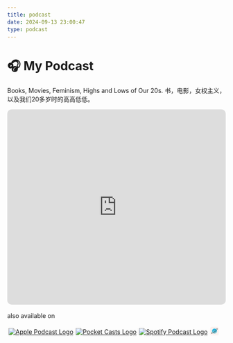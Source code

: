 ```yaml
---
title: podcast
date: 2024-09-13 23:00:47
type: podcast
---
```


# 🎧 My Podcast

Books, Movies, Feminism, Highs and Lows of Our 20s. 
书，电影，女权主义，以及我们20多岁时的高高低低。

<iframe
  id="embedPlayer"
  src="https://embed.podcasts.apple.com/us/podcast/%E5%8D%95%E4%BA%BA%E6%88%BFaloneroom/id1638862020?itsct=podcast_box_player&amp;itscg=30200&amp;ls=1&amp;theme=auto"
  height="450px"
  frameborder="0"
  style="
    width: 100%;
    max-width: 660px;
    overflow: hidden;
    border-radius: 10px;
    transform: translateZ(0px);
    animation: 2s ease 0s 6 normal none running loading-indicator;
  "
  sandbox="allow-forms allow-popups allow-same-origin allow-scripts allow-top-navigation-by-user-activation"
  allow="autoplay *; encrypted-media *; clipboard-write"
></iframe>

 <p className='ml-3 font-bold text-gray-500'>also available on</p>
<p style="display: flex; flex-direction: row; justify-content: flex-start; align-items: center;">
  <a href="https://podcasts.apple.com/us/podcast/%E5%8D%95%E4%BA%BA%E6%88%BF/id1630064863">
    <img src="https://d1f8ha51vzawnk.cloudfront.net/images/podcast/logo-square/006/apple_podcasts@2x.png" width="20" height="20" alt="Apple Podcast Logo" style="margin: 3px;" />
  </a>
  <a href="https://pca.st/gtk4ar4c">
    <img src="https://d1f8ha51vzawnk.cloudfront.net/images/podcast/logo-square/006/pocket_casts@2x.png" width="20" height="20" alt="Pocket Casts Logo" style="margin: 3px;" />
  </a>
  <a href="https://open.spotify.com/show/7oYpGRkq3rNp9BvOzYzwn9">
    <img src="https://d1f8ha51vzawnk.cloudfront.net/images/podcast/logo-square/006/spotify@2x.png" width="20" height="20" alt="Spotify Podcast Logo" style="margin: 3px;" />
  </a>
  <a href="https://www.xiaoyuzhoufm.com/podcast/625629c4020537ed9fbedafb">
    <img src="xiaoyuzhou.png" width="20" height="20" alt="xiaoyuzhou Podcast Logo" style="margin: 3px;" />
  </a>
</p>

          
          
           
        